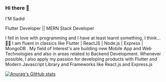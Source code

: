### Hi there 👋

I'M Sadid

Flutter Developer ||  MERN Stack Developer 

I fell in love with programming and I have at least learnt something, I think… 🤷‍♂️ I am fluent in classics like Flutter | ReactJS | Node.js | Express | MongoDB . My field of Interest's are building new  Mobile App and Web Technologies and also in areas related to Backend Development. Whenever possible, I also apply my passion for developing products with Flutter and Modern Javascript Library and Frameworks  like React.js and Express.js


[![Anurag's GitHub stats](https://github-readme-stats.vercel.app/api?username=sadid369)](https://github.com/anuraghazra/github-readme-stats)
